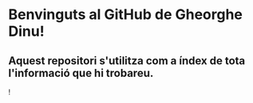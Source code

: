 # Benvinguts al GitHub de Gheorghe Dinu!

## Aquest repositori s'utilitza com a índex de tota l'informació que hi trobareu.

!